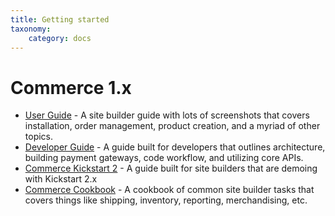 ```yaml
---
title: Getting started
taxonomy:
    category: docs
---
```


# Commerce 1.x

-  [User Guide] - A site builder guide with lots of screenshots that
   covers installation, order management, product creation, and a myriad
   of other topics.
-  [Developer Guide] - A guide built for developers that outlines
   architecture, building payment gateways, code workflow, and utilizing
   core APIs.
-  [Commerce Kickstart 2] - A guide built for site builders that are
   demoing with Kickstart 2.x
-  [Commerce Cookbook] - A cookbook of common site builder tasks that
   covers things like shipping, inventory, reporting, merchandising,
   etc.

[User Guide]: /v1/user-guide
[Developer Guide]: /v1/developer-guide/getting-started
[Commerce Kickstart 2]: /v1/commerce-kickstart-2
[Commerce Cookbook]: https://drupalcommerce.org/site-builders-guide
[API Documentation]: https://api.drupalcommerce.org/